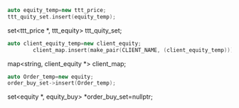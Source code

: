 ```c++
auto equity_temp=new ttt_price;
ttt_quity_set.insert(equity_temp);
```

set<ttt_price *, ttt_equity> ttt_quity_set;



```c++
auto client_equity_temp=new client_equity;
        client_map.insert(make_pair(CLIENT_NAME, (client_equity_temp)));

```

map<string, client_equity *> client_map;



```c++
auto Order_temp=new equity;
order_buy_set->insert(Order_temp);
```

set<equity *, equity_buy> *order_buy_set=nullptr;